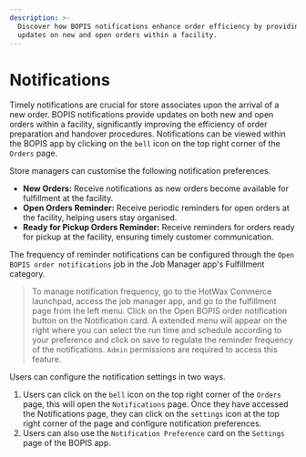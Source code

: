 ```yaml
---
description: >-
  Discover how BOPIS notifications enhance order efficiency by providing timely
  updates on new and open orders within a facility.
---
```


# Notifications

Timely notifications are crucial for store associates upon the arrival of a new order. BOPIS notifications provide updates on both new and open orders within a facility, significantly improving the efficiency of order preparation and handover procedures. Notifications can be viewed within the BOPIS app by clicking on the `bell` icon on the top right corner of the `Orders` page.

Store managers can customise the following notification preferences.

* **New Orders:** Receive notifications as new orders become available for fulfillment at the facility.
* **Open Orders Reminder:** Receive periodic reminders for open orders at the facility, helping users stay organised.
* **Ready for Pickup Orders Reminder:** Receive reminders for orders ready for pickup at the facility, ensuring timely customer communication.

The frequency of reminder notifications can be configured through the `Open BOPIS order notifications` job in the Job Manager app's Fulfillment category.

> To manage notification frequency, go to the HotWax Commerce launchpad, access the job manager app, and go to the fulfillment page from the left menu. Click on the Open BOPIS order notification button on the Notification card. A extended menu will appear on the right where you can select the run time and schedule according to your preference and click on save to regulate the reminder frequency of the notifications. `Admin` permissions are required to access this feature.

Users can configure the notification settings in two ways.

1. Users can click on the `bell` icon on the top right corner of the `Orders` page, this will open the `Notifications` page. Once they have accessed the Notifications page, they can click on the `settings` icon at the top right corner of the page and configure notification preferences.
2. Users can also use the `Notification Preference` card on the `Settings` page of the BOPIS app.
